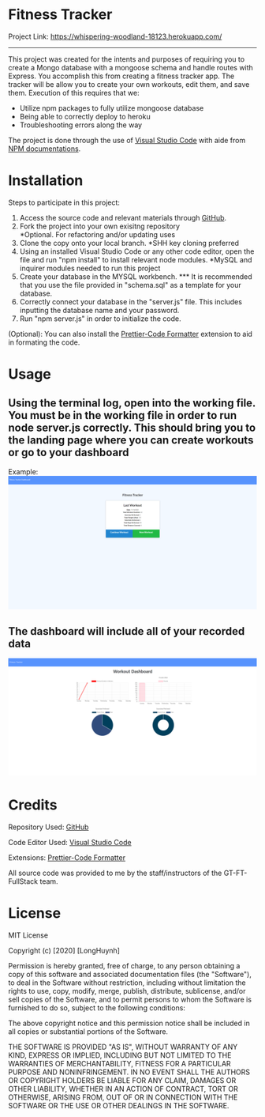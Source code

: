 # Fitness Tracker ![<Test>](https://img.shields.io/badge/License-MIT-blue.svg) 

Project Link: https://whispering-woodland-18123.herokuapp.com/

<hr>

This project was created for the intents and purposes of requiring you to create a Mongo database with a mongoose schema and handle routes with Express. You accomplish this from creating a fitness tracker app. The tracker will be allow you to create your own workouts, edit them, and save them.  Execution of this requires that we: <ul>
<li> Utilize npm packages to fully utilize mongoose database
<li> Being able to correctly deploy to heroku
<li> Troubleshooting errors along the way
</ul>

The project is done through the use of [Visual Studio Code](https://code.visualstudio.com)  with aide from [NPM documentations](https://www.npmjs.com/).
# Installation

Steps to participate in this project:

1. Access the source code and relevant materials through [GitHub](https://github.com/Longhuynh741/Fitness-Tracker). 
2. Fork the project into your own exisitng repository <br> 
*Optional. For refactoring and/or updating uses
3. Clone the copy onto your local branch. *SHH key cloning preferred
4. Using an installed Visual Studio Code or any other code editor, open the file and run "npm install" to install relevant node modules. *MySQL and inquirer modules needed to run this project
5. Create your database in the MYSQL workbench. *** It is recommended that you use the file provided in "schema.sql" as a template for your database. 
6. Correctly connect your database in the "server.js" file. This includes inputting the database name and your password.
7. Run "npm server.js" in order to initialize the code. 


(Optional): You can also install the [Prettier-Code Formatter](https://marketplace.visualstudio.com/items?itemName=esbenp.prettier-vscode) extension to aid in formating the code.

# Usage

<h2> Using the terminal log, open into the working file. You must be in the working file in order to run node server.js correctly. This should bring you to the landing page where you can create workouts or go to your dashboard</h2>

Example: <img src="assets\images\fitness1.PNG" alt="NodeExample">


<h2> The dashboard will include all of your recorded data </h2>

<img src="assets\images\Fitness2.PNG" alt="ReadMeExample">


# Credits

Repository Used: [GitHub](https://github.com/)

Code Editor Used: [Visual Studio Code](https://code.visualstudio.com)

Extensions: [Prettier-Code Formatter](https://marketplace.visualstudio.com/items?itemName=esbenp.prettier-vscode)

All source code was provided to me by the staff/instructors of the GT-FT-FullStack team.
# License

MIT License

Copyright (c) [2020] [LongHuynh]

Permission is hereby granted, free of charge, to any person obtaining a copy
of this software and associated documentation files (the "Software"), to deal
in the Software without restriction, including without limitation the rights
to use, copy, modify, merge, publish, distribute, sublicense, and/or sell
copies of the Software, and to permit persons to whom the Software is
furnished to do so, subject to the following conditions:

The above copyright notice and this permission notice shall be included in all
copies or substantial portions of the Software.

THE SOFTWARE IS PROVIDED "AS IS", WITHOUT WARRANTY OF ANY KIND, EXPRESS OR
IMPLIED, INCLUDING BUT NOT LIMITED TO THE WARRANTIES OF MERCHANTABILITY,
FITNESS FOR A PARTICULAR PURPOSE AND NONINFRINGEMENT. IN NO EVENT SHALL THE
AUTHORS OR COPYRIGHT HOLDERS BE LIABLE FOR ANY CLAIM, DAMAGES OR OTHER
LIABILITY, WHETHER IN AN ACTION OF CONTRACT, TORT OR OTHERWISE, ARISING FROM,
OUT OF OR IN CONNECTION WITH THE SOFTWARE OR THE USE OR OTHER DEALINGS IN THE
SOFTWARE.
